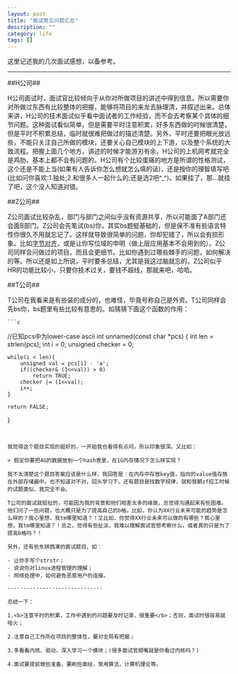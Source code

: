 ```yaml
---
layout: post 
title: "面试常见问题汇总"
description: ""
category: life 
tags: []
---
```


这里记述我的几次面试感想，以备参考。

----------------------------

##H公司##

H公司面试时，面试官比较倾向于从你对所做项目的讲述中得到信息。所以需要你对所做过东西有比较整体的把握，能够将项目的来龙去脉理清，并叙述出来。总体来讲，H公司的技术面试似乎看中面试者的工作经验，而不会去考察某个具体的细节问题。这种面试看似简单，但是需要平时注意积累，好多东西做的时候很清楚，但是平时不积累总结，临时就很难把做过的描述清楚。另外，平时还要把眼光放远些，不能只关注自己所做的模块，还要关心自己模块的上下游，以及整个系统的大致流程。把握上面几个地方，讲述的时候才能游刃有余。H公司的上机网考就完全是鸡肋，基本上都不会有问题的。H公司有个比较蛋痛的地方是所谓的性格测试，这个还是不能上当(如果有人告诉你怎么想就怎么填的话)，还是按你的理智填写吧(比如问你喜欢:1.独处;2.和很多人一起什么的;还是选2吧^_^)。如果挂了，那...就挂了吧，这个没人知道对错。


##Z公司##

Z公司面试比较杂乱，部门与部门之间似乎没有资源共享，所以可能面了A部门还会面B部门。Z公司会先笔试(bs)你，其实bs题挺基础的，但是保不准有些语言特性你很久不用就忘记了。这样就导致很简单的问题，你却犯错了，所以会有损形象。比如[字节对齐](http://jiych.github.io/posts/memory-align.html)，或是让你写位域的申明（做上层应用基本不会用到的）。Z公司同样会问做过的项目，而且会更细节。比如你遇到过哪些棘手的问题，如何解决的等。所以还是如上所说，平时要多总结，尤其是我这过脑就忘的。Z公司似乎HR的功能比较小，只要你技术过关，要钱不超线，那就来吧，哈哈。

##T公司##

T公司在我看来是有些装的成分的，也难怪，毕竟号称自己是外资。T公司同样会先bs你，bs题里有些比较有意思的。如猜猜下面这个函数的作用：

	```c
  //已知pcs中为lower-case ascii
  int unnamed(const char *pcs)
  {
  	int len = strlen(pcs);
  	int i = 0;
  	unsigned checker = 0;
  
  	while(i < len){
  		unsigned val = pcs[i] - 'a';
  		if((checker& (1<<val)) > 0)
  			return TRUE;
  		checker |= (1<<val);
  		i++;
  	}
  
  	return FALSE;
  }
  ```


我觉得这个题目实现的挺好的，一开始我也看得有点闷，所以印象很深。又比如：

> 假定你要把4G的数据放到一个hash表里，在1G内存情况下怎么样实现？

我不太清楚这个题目答案应该是什么样，我回答是：在内存中存放key值，指向的value值存放在外部存储器中。也不知道对不对，回头学习下。还有题目是找数字规律，就和我朝zf招工时候的试题类似，我完全不会。

T公司的面试就挺扯的，可能因为我的背景和他们相差太多的缘故，总觉得沟通起来有些困难。他们问了一些问题，也大概只是为了提高自己的b格。比如，你认为XX行业未来可能的趋势是怎么样的？我心里想，我tm哪里知道？！又比如，你觉得XX行业未来可以做的有哪些？我心里想，我tm哪里知道？！总之，觉得有些扯淡，我难以理解面试官想考察什么，或者真的只是为了提高b格吗？！

另外，还有些东拼西凑的面试题目，如：

- 让你手写个strstr；
- 说说你对linux进程管理的理解；
- 网络处理中，如何避免恶意用户的连接。

------------------------------

总结一下：

1.<b>注意平时的积累，工作中遇到的问题要及时记录，很重要</b>；否则，面试时很容易就哑火；

2.注意自己工作所在项目的整体性，要对全局有把握；

3.多看看内核、驱动，深入学习一个模块；(很多面试官顺嘴就是你看过内核吗？)

4.面试要提前做些准备，要刷些面经，常用算法，计算机理论等。

